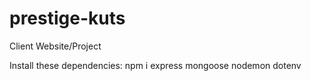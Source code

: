 # prestige-kuts
Client Website/Project

Install these dependencies:
npm i express mongoose nodemon dotenv